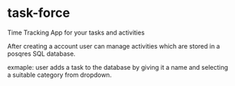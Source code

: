 # task-force
Time Tracking App for your tasks and activities

After creating a account user can manage activities which are stored in a posqres SQL database. 

exmaple: 
user adds a task to the database by giving it a name and selecting a suitable category from dropdown.


